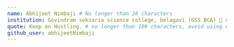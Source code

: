 ```yaml
---
name: Abhijeet Nimbaji # No longer than 28 characters
institution: Govindram seksaria science college, belagavi (GSS BCA) 🚩 # no longer than 58 characters
quote: Keep on Hustling. # no longer than 100 characters, avoid using quotes(") to guarantee the format remains the same.
github_user: abhijeetNimbaji
---
```


